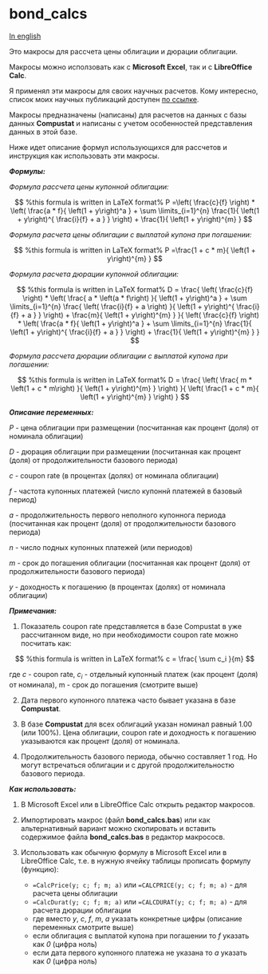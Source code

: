 # bond_calcs

[In english](README.md)

Это макросы для рассчета цены облигации и дюрации облигации.

Макросы можно исползовать как с **Microsoft Excel**, так и с **LibreOffice Calc**.

Я применял эти макросы для своих научных расчетов. Кому интересно, список моих научных публикаций доступен [по ссылке](https://bigiskander.github.io/my_science_papers.html).

Макросы предназначены (написаны) для расчетов на данных с базы данных **Compustat** и написаны с учетом особенностей представления данных в этой базе.

Ниже идет описание формул использующихся для рассчетов и инструкция как использовать эти макросы.

***Формулы:***

*Формула рассчета цены купонной облигации:*

$$  %this formula is written in LaTeX format%
P =\left( \frac{c}{f} \right) * \left( \frac{a * f}{ \left(1 + y\right)^a } + \sum \limits_{i=1}^{n} \frac{1}{ \left(1 + y\right)^{ \frac{i}{f} + a } } \right) + \frac{1}{ \left(1 + y\right)^{m} } 
$$

*Формула расчета цены облигации с выплатой купона при погашении:*

$$  %this formula is written in LaTeX format% 
P =\frac{1 + c * m}{ \left(1 + y\right)^{m} } 
$$

*Формула расчета дюрации купонной облигации:*

$$ %this formula is written in LaTeX format% 
D = \frac{
    \left( \frac{c}{f} \right) * \left( \frac{ a * \left(a * f\right) }{ \left(1 + y\right)^a } + \sum \limits_{i=1}^{n} \frac{ \left( \frac{i}{f} + a \right) }{ \left(1 + y\right)^{ \frac{i}{f} + a } } \right) + \frac{m}{ \left(1 + y\right)^{m} }
}{
    \left( \frac{c}{f} \right) * \left( \frac{a * f}{ \left(1 + y\right)^a } + \sum \limits_{i=1}^{n} \frac{1}{ \left(1 + y\right)^{ \frac{i}{f} + a } } \right) + \frac{1}{ \left(1 + y\right)^{m} }
}
$$

*Формула рассчета дюрации облигации с выплатой купона при погашении:*

$$ %this formula is written in LaTeX format% 
D = \frac{
    \left( \frac{ m * \left(1 + c * m\right) }{ \left(1 + y\right)^{m} } \right)
}{
    \left( \frac{1 + c * m}{ \left(1 + y\right)^{m} } \right)
}
$$

***Описание переменных:***

*P* - цена облигации при размещении (посчитанная как процент (доля) от номинала облигации)

*D* - дюрация облигации при размещении (посчитанная как процент (доля) от продолжительности базового периода)

*c* - coupon rate (в процентах (долях) от номинала облигации)

*f* - частота купонных платежей (число купоннй платежей в базовый период)

*a* - продолжительность первого неполного купоннога периода (посчитанная как процент (доля) от продолжительности базового периода)

*n* - число подных купонных платежей (или периодов)

*m* - срок до погашения облигации (посчитанная как процент (доля) от продолжительности базового периода)

*y* - доходность к погашению (в процентах (долях) от номинала облигации)

***Примечания:***

1) Показатель coupon rate представляется в базе Compustat в уже рассчитанном виде, но при необходимости coupon rate можно посчитать как:

$$ %this formula is written in LaTeX format%
c = \frac{ \sum c_i }{m}
$$

где *c* - coupon rate, $c_i$ - отдельный купонный платеж (как процент (доля) от номинала), m - срок до погашения (смотрите выше)

2) Дата первого купонного платежа часто бывает указана в базе **Compustat**.

3) В базе **Compustat** для всех облигаций указан номинал равный 1.00 (или 100%). Цена облигации, coupon rate и доходность к погашению указываются как процент (доля) от номинала.

4) Продолжительность базового периода, обычно составляет 1 год. Но могут встречаться облигации и с другой продолжительностю базового периода.

***Как использовать:***

1) В Microsoft Excel или в LibreOffice Calc открыть редактор макросов.

2) Импортировать макрос (файл **bond_calcs.bas**) или как альтернативный вариант можно скопировать и вставить содержимое файла **bond_calcs.bas** в редактор макрососв.

3) Использовать как обычную формулу в Microsoft Excel или в LibreOffice Calc, т.е. в нужную ячейку таблицы прописать формулу (функцию):

    - `=CalcPrice(y; c; f; m; a)` или `=CALCPRICE(y; c; f; m; a)` - для расчета цены облигации
    - `=CalcDurat(y; c; f; m; a)` или `=CALCDURAT(y; c; f; m; a)` - для расчета дюрации облигации
    - где вместо *y*, *c*, *f*, *m*, *a* указать конкретные цифры (описание переменных смотрите выше)
    - если облигация с выплатой купона при погашении то *f* указать как *0* (цифра ноль)
    - если дата первого купонного платежа не указана то *a* указать как *0* (цифра ноль)
